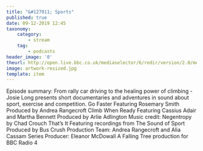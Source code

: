 ```yaml
---
title: "&#127911; Sports"
published: true
date: 09-12-2019 12:45
taxonomy:
    category:
        - stream
    tag:
        - podcasts
header_image: '0'
theurl: http://open.live.bbc.co.uk/mediaselector/6/redir/version/2.0/mediaset/audio-nondrm-download/proto/http/vpid/p07vzfj8.mp3
image: artwork-resized.jpg
template: item
--- 
```

Episode summary: From rally car driving to the healing power of climbing - Josie Long presents short documentaries and adventures in sound about sport, exercise and competition. Go Faster Featuring Rosemary Smith Produced by Andrea Rangecroft Climb When Ready Featuring Cassius Adair and Martha Bennett Produced by Arlie Adlington Music credit: Negentropy by Chad Crouch That’s It Featuring recordings from The Sound of Sport Produced by Bus Crush Production Team: Andrea Rangecroft and Alia Cassam Series Producer: Eleanor McDowall A Falling Tree production for BBC Radio 4

